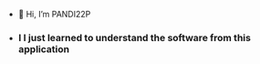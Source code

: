 - 👋 Hi, I’m PANDI22P
-  ### I I just learned to understand the software from this application 

<!---

/main/assets/images/electrocat.png
